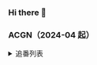 ### Hi there 👋

### ACGN（2024-04 起）

<details>
  <summary>追番列表</summary>

  - [ ] 堀与宫村 -piece-
  - [x] 白圣女与黑牧师（2024-04-12）
</details>
